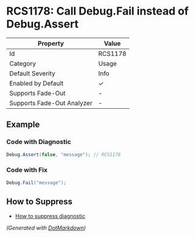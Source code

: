 # RCS1178: Call Debug\.Fail instead of Debug\.Assert

| Property                    | Value    |
| --------------------------- | -------- |
| Id                          | RCS1178  |
| Category                    | Usage    |
| Default Severity            | Info     |
| Enabled by Default          | &#x2713; |
| Supports Fade\-Out          | \-       |
| Supports Fade\-Out Analyzer | \-       |

## Example

### Code with Diagnostic

```csharp
Debug.Assert(false, "message"); // RCS1178
```

### Code with Fix

```csharp
Debug.Fail("message");
```

## How to Suppress

* [How to suppress diagnostic](../HowToConfigureAnalyzers#how-to-suppress-a-diagnostic.md)

*\(Generated with [DotMarkdown](http://github.com/JosefPihrt/DotMarkdown)\)*